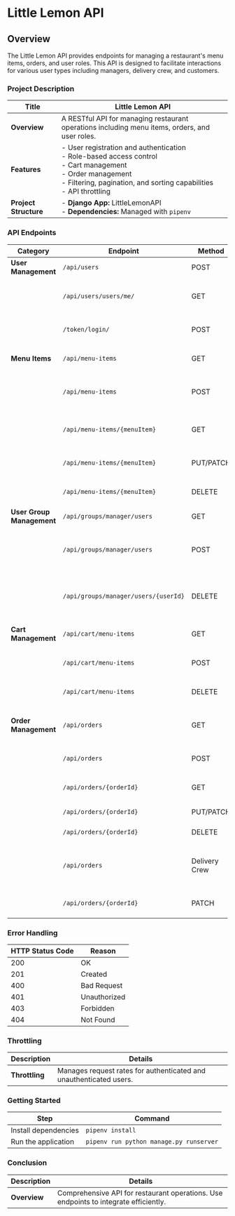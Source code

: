 # Little Lemon API

## Overview

The Little Lemon API provides endpoints for managing a restaurant's menu items, orders, and user roles. This API is designed to facilitate interactions for various user types including managers, delivery crew, and customers.

### Project Description

| **Title**          | **Little Lemon API**                                         |
|--------------------|-------------------------------------------------------------|
| **Overview**       | A RESTful API for managing restaurant operations including menu items, orders, and user roles. |
| **Features**       | - User registration and authentication<br>- Role-based access control<br>- Cart management<br>- Order management<br>- Filtering, pagination, and sorting capabilities<br>- API throttling |
| **Project Structure** | - **Django App:** LittleLemonAPI<br>- **Dependencies:** Managed with `pipenv` |

### API Endpoints

| **Category**              | **Endpoint**                         | **Method** | **Role**                     | **Purpose**                                         |
|---------------------------|-------------------------------------|------------|------------------------------|-----------------------------------------------------|
| **User Management**       | `/api/users`                       | POST       | No role required             | Create a new user                                   |
|                           | `/api/users/users/me/`            | GET        | Anyone with a valid token    | Retrieve current user details                        |
|                           | `/token/login/`                    | POST       | Anyone with valid credentials | Generate access tokens                               |
| **Menu Items**           | `/api/menu-items`                  | GET        | Customer, Delivery Crew      | List all menu items                                 |
|                           | `/api/menu-items`                  | POST       | Manager                      | Create a new menu item                              |
|                           | `/api/menu-items/{menuItem}`       | GET        | Manager                      | Retrieve a single menu item                         |
|                           | `/api/menu-items/{menuItem}`       | PUT/PATCH  | Manager                      | Update a menu item                                  |
|                           | `/api/menu-items/{menuItem}`       | DELETE     | Manager                      | Delete a menu item                                  |
| **User Group Management** | `/api/groups/manager/users`        | GET        | Manager                      | List all managers                                   |
|                           | `/api/groups/manager/users`        | POST       | Manager                      | Assign a user to the manager group                  |
|                           | `/api/groups/manager/users/{userId}` | DELETE   | Manager                      | Remove a user from the manager group                |
| **Cart Management**       | `/api/cart/menu-items`             | GET        | Customer                     | Retrieve current cart items                          |
|                           | `/api/cart/menu-items`             | POST       | Customer                     | Add an item to the cart                             |
|                           | `/api/cart/menu-items`             | DELETE     | Customer                     | Clear the user's cart                               |
| **Order Management**      | `/api/orders`                      | GET        | Customer                     | Retrieve all orders for the user                    |
|                           | `/api/orders`                      | POST       | Customer                     | Create a new order                                  |
|                           | `/api/orders/{orderId}`            | GET        | Customer                     | Retrieve order details                               |
|                           | `/api/orders/{orderId}`            | PUT/PATCH  | Manager                      | Update an order                                     |
|                           | `/api/orders/{orderId}`            | DELETE     | Manager                      | Delete an order                                     |
|                           | `/api/orders`                      | Delivery Crew | GET                          | Retrieve orders for the delivery crew               |
|                           | `/api/orders/{orderId}`            | PATCH      | Delivery Crew                | Update order status                                  |

### Error Handling

| **HTTP Status Code** | **Reason**                                |
|----------------------|-------------------------------------------|
| 200                  | OK                                        |
| 201                  | Created                                   |
| 400                  | Bad Request                               |
| 401                  | Unauthorized                              |
| 403                  | Forbidden                                 |
| 404                  | Not Found                                 |

### Throttling

| **Description**      | **Details**                               |
|----------------------|-------------------------------------------|
| **Throttling**       | Manages request rates for authenticated and unauthenticated users. |

### Getting Started

| **Step**                | **Command**                             |
|-------------------------|-----------------------------------------|
| Install dependencies     | `pipenv install`                       |
| Run the application      | `pipenv run python manage.py runserver`|

### Conclusion

| **Description**        | **Details**                             |
|------------------------|-----------------------------------------|
| **Overview**           | Comprehensive API for restaurant operations. Use endpoints to integrate efficiently. |
